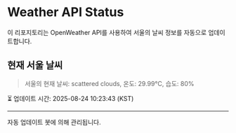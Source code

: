 
# Weather API Status

이 리포지토리는 OpenWeather API를 사용하여 서울의 날씨 정보를 자동으로 업데이트합니다.

## 현재 서울 날씨
> 서울의 현재 날씨: scattered clouds, 온도: 29.99°C, 습도: 80%

⏳ 업데이트 시간: 2025-08-24 10:23:43 (KST)

---
자동 업데이트 봇에 의해 관리됩니다.
